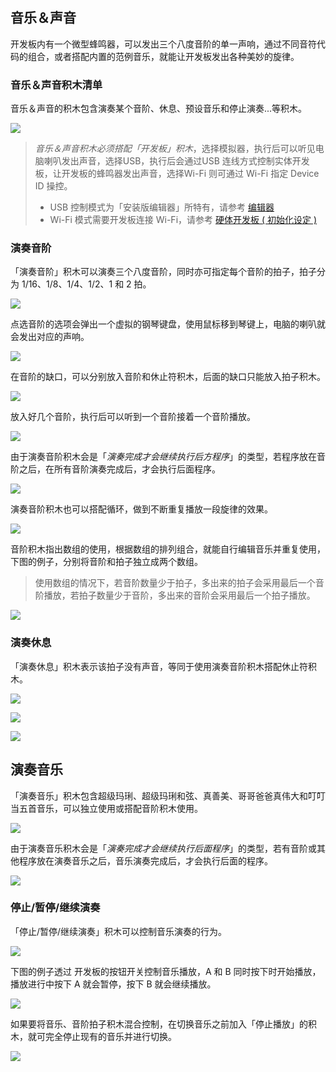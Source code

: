 ## 音乐＆声音

开发板内有一个微型蜂鸣器，可以发出三个八度音阶的单一声响，通过不同音符代码的组合，或者搭配内置的范例音乐，就能让开发板发出各种美妙的旋律。

### 音乐＆声音积木清单

音乐＆声音的积木包含演奏某个音阶、休息、预设音乐和停止演奏...等积木。

![](buzzer/upload_d81f8c3e1d6daeb5fc4f33be0b754585.png)

> *音乐＆声音积木必须搭配「开发板」积木*，选择模拟器，执行后可以听见电脑喇叭发出声音，选择USB，执行后会通过USB 连线方式控制实体开发板，让开发板的蜂鸣器发出声音，选择Wi-Fi 则可通过 Wi-Fi 指定 Device ID 操控。
> - USB 控制模式为「安装版编辑器」所特有，请参考 [编辑器](../index.html#software)
> - Wi-Fi 模式需要开发板连接 Wi-Fi，请参考 [硬体开发板 ( 初始化设定 )](../info/setup.html)

### 演奏音阶

「演奏音阶」积木可以演奏三个八度音阶，同时亦可指定每个音阶的拍子，拍子分为 1/16、1/8、1/4、1/2、1 和 2 拍。

![](buzzer/upload_c9fa8b5fa500b5fb755c1633c03bce49.jpg)

点选音阶的选项会弹出一个虚拟的钢琴键盘，使用鼠标移到琴键上，电脑的喇叭就会发出对应的声响。

![](buzzer/upload_46fe754af544df24c66e0910e7f2f19c.gif)

在音阶的缺口，可以分别放入音阶和休止符积木，后面的缺口只能放入拍子积木。

![](buzzer/upload_027f5c26da138c9ce4971dd4532c8178.png)

放入好几个音阶，执行后可以听到一个音阶接着一个音阶播放。

![](buzzer/upload_2e3c85ed2d24bf38109c154dd60bd828.gif)

由于演奏音阶积木会是「*演奏完成才会继续执行后方程序*」的类型，若程序放在音阶之后，在所有音阶演奏完成后，才会执行后面程序。

![](buzzer/upload_92adfef7e8a7b2e550d142129807d807.gif)

演奏音阶积木也可以搭配循环，做到不断重复播放一段旋律的效果。

![](buzzer/upload_5f262a6ff6b57814d1c4f418f1425e17.gif)

音阶积木指出数组的使用，根据数组的排列组合，就能自行编辑音乐并重复使用，下图的例子，分别将音阶和拍子独立成两个数组。

> 使用数组的情况下，若音阶数量少于拍子，多出来的拍子会采用最后一个音阶播放，若拍子数量少于音阶，多出来的音阶会采用最后一个拍子播放。

![](buzzer/upload_55969f257d9c76d8d2a7c66414e0c373.png)

### 演奏休息

「演奏休息」积木表示该拍子没有声音，等同于使用演奏音阶积木搭配休止符积木。

![](buzzer/upload_553dd18457d0c23e596671b25ece4fc2.png)

![](buzzer/upload_599ca13a4d02c7810f3c1b90a53530c2.gif)

![](buzzer/upload_599ca13a4d02c7810f3c1b90a53530c2.gif)

## 演奏音乐

「演奏音乐」积木包含超级玛琍、超级玛琍和弦、真善美、哥哥爸爸真伟大和叮叮当五首音乐，可以独立使用或搭配音阶积木使用。

![](buzzer/upload_1a9af3f10689c6827d63128096f46e0d.png)

由于演奏音乐积木会是「*演奏完成才会继续执行后面程序*」的类型，若有音阶或其他程序放在演奏音乐之后，音乐演奏完成后，才会执行后面的程序。

![](buzzer/upload_03b4c735d2fcf7d21b04c430c96f3766.gif)

### 停止/暂停/继续演奏

「停止/暂停/继续演奏」积木可以控制音乐演奏的行为。

![](buzzer/upload_1ab3917e21aed65cd39b6e0dfab6d380.png)

下图的例子透过 开发板的按钮开关控制音乐播放，A 和 B 同时按下时开始播放，播放进行中按下 A 就会暂停，按下 B 就会继续播放。

![](buzzer/buzzer-14.gif)

如果要将音乐、音阶拍子积木混合控制，在切换音乐之前加入「停止播放」的积木，就可完全停止现有的音乐并进行切换。

![](buzzer/upload_ebad84f9b0d0904fe82e662ec2d62282.png)
